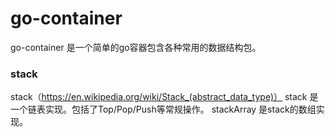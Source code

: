# go-container

go-container 是一个简单的go容器包含各种常用的数据结构包。

### stack
stack（https://en.wikipedia.org/wiki/Stack_(abstract_data_type)） 
stack 是一个链表实现。包括了Top/Pop/Push等常规操作。
stackArray 是stack的数组实现。

